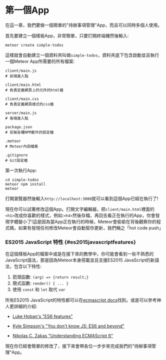 # 第一個App

在這一章，我們要做一個簡單的"待辦事項管理"App，而且可以同時多個人使用。

首先要建立一個樣板App，非常簡單，只要打開終端機然後輸入:

```
meteor create simple-todos
```

這樣就會自動建立一個資料夾叫做`simple-todos`，資料夾底下包含啟動並且執行一個Meteor App所需要的所有檔案:

```
client/main.js        
# 前端進入點

client/main.html      
# 負責定義網頁上的元件的html檔

client/main.css       
# 負責定義網頁樣式的css檔

server/main.js        
# 後端進入點

package.json          
# 安裝各種NPM套件的設定檔

.meteor               
# Meteor內部檔案

.gitignore            
# Git設定檔
```

第一次執行App:

```
cd simple-todos
meteor npm install
meteor
```

打開瀏覽器然後輸入`http://localhost:3000`就可以看到這個App已經在執行了!

現在你可以試著修改這個App。打開文字編輯器，把`client/main.html`裡面的`<h1>`改成你喜歡的樣式，例如:`<h4>`然後存檔，再回去看正在執行的App，你會發現字體變小了!這是因為當App正在執行的時候，Meteor會偷偷在背後觀察你的程式碼，如果有發現任何修改Meteor會自動幫你更新，我們稱之「hot code push」

### ES2015 JavaScript 特性 {#es2015javascriptfeatures}

在這個樣板App的檔案中或是在接下來的教學中，你可能會看到一些不熟悉的JavaScript語法，那是因為Meteor本身搭載並且支援ES2015 JavaScript的新語法，包含以下特性:

1. 箭頭函數: `(arg) => {return result;}`
2. 簡式函數: `render() { ... }`
3. 使用 `const` 和 `let` 取代 `var`

所有ES2015 JavaScript的特性都可以在[ecmascript docs](https://docs.meteor.com/#/full/ecmascript)找到。或是可以參考神人更詳細的介紹:

* [Luke Hoban's "ES6 features"](http://git.io/es6features)

* [Kyle Simpson's "You don't know JS: ES6 and beyond"](https://github.com/getify/You-Dont-Know-JS/tree/master/es6%20%26%20beyond)

* [Nikolas C. Zakas "Understanding ECMAScript 6"](https://github.com/nzakas/understandinges6)

現在你已經會簡單的修改了，接下來會帶各位一步步來完成我們的"待辦事項管理"App。

